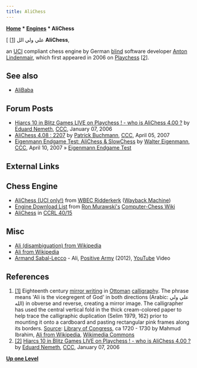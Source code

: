 ```yaml
---
title: AliChess
---
```

**[Home](Home "Home") * [Engines](Engines "Engines") * AliChess**

\[ علي ولي الل <a id="cite-note-1" href="#cite-ref-1">[1]</a>
**AliChess**,

an [UCI](UCI "UCI") compliant chess engine by German [blind](https://en.wikipedia.org/wiki/Visual_impairment) software developer [Anton Lindenmair](Anton_Lindenmair "Anton Lindenmair"), which first appeared in 2006 on [Playchess](index.php?title=Playchess&action=edit&redlink=1 "Playchess (page does not exist)") <a id="cite-note-2" href="#cite-ref-2">[2]</a>.

## See also

- [AliBaba](AliBaba "AliBaba")

## Forum Posts

- [Hiarcs 10 in Blitz Games LIVE on Playchess ! - who is AliChess 4.00 ?](https://www.stmintz.com/ccc/index.php?id=477685) by [Eduard Nemeth](index.php?title=Eduard_Nemeth&action=edit&redlink=1 "Eduard Nemeth (page does not exist)"), [CCC](CCC "CCC"), January 07, 2006
- [AliChess 4.08 : 2207](http://www.talkchess.com/forum/viewtopic.php?t=12886) by [Patrick Buchmann](Patrick_Buchmann "Patrick Buchmann"), [CCC](CCC "CCC"), April 05, 2007
- [Eigenmann Endgame Test: AliChess & SlowChess](http://www.talkchess.com/forum/viewtopic.php?t=13004) by [Walter Eigenmann](index.php?title=Walter_Eigenmann&action=edit&redlink=1 "Walter Eigenmann (page does not exist)"), [CCC](CCC "CCC"), April 10, 2007 » [Eigenmann Endgame Test](index.php?title=Eigenmann_Endgame_Test&action=edit&redlink=1 "Eigenmann Endgame Test (page does not exist)")

## External Links

## Chess Engine

- [AliChess (UCI only!)](https://web.archive.org/web/20130818145144/http://wbec-ridderkerk.nl/html/details1/AliChess.html) from [WBEC Ridderkerk](WBEC "WBEC") ([Wayback Machine](https://en.wikipedia.org/wiki/Wayback_Machine))
- [Engine Download List](http://www.computer-chess.org/doku.php?id=computer_chess:wiki:download:engine_download_list) from [Ron Murawski's](Ron_Murawski "Ron Murawski") [Computer-Chess Wiki](http://computer-chess.org/doku.php?id=home)
- [AliChess](http://www.computerchess.org.uk/ccrl/4040/cgi/compare_engines.cgi?family=AliChess&print=Rating+list&print=Results+table&print=LOS+table&print=Ponder+hit+table&print=Eval+difference+table&print=Comopp+gamenum+table&print=Overlap+table&print=Score+with+common+opponents) in [CCRL 40/15](CCRL "CCRL")

## Misc

- [Ali (disambiguation) from Wikipedia](<https://en.wikipedia.org/wiki/Ali_(disambiguation)>)
- [Ali from Wikipedia](https://en.wikipedia.org/wiki/Ali)
- [Armand Sabal-Lecco](Category:Armand_Sabal-Lecco "Category:Armand Sabal-Lecco") - Ali, [Positive Army](https://archive.vn/20130204203159/http://www.tribune2lartiste.com/actualite/le-nouvel-armand-sabal-lecco-est-la_281.html) (2012), [YouTube](https://en.wikipedia.org/wiki/YouTube) Video

## References

1. <a id="cite-ref-1" href="#cite-note-1">[1]</a> Eighteenth century [mirror writing](https://en.wikipedia.org/wiki/Mirror_writing) in [Ottoman](https://en.wikipedia.org/wiki/Ottoman_Empire) [calligraphy](https://en.wikipedia.org/wiki/Calligraphy). The phrase means 'Ali is the vicegregent of God' in both directions (Arabic: علي ولي الله) in obverse and reverse, creating a mirror image. The calligrapher has used the central vertical fold in the thick cream-colored paper to help trace the calligraphic duplication (Selim 1979, 162) prior to mounting it onto a cardboard and pasting rectangular pink frames along its borders. [Source](<http://memory.loc.gov/cgi-bin/query/h?intldl/ascsbib:@field(DOCID+@lit(ascs000006))>): [Library of Congress](https://en.wikipedia.org/wiki/Library_of_Congress), ca 1720 - 1730 by Mahmud Ibrahim, [Ali from Wikipedia](https://en.wikipedia.org/wiki/Ali), [Wikimedia Commons](https://en.wikipedia.org/wiki/Wikimedia_Commons)
1. <a id="cite-ref-2" href="#cite-note-2">[2]</a> [Hiarcs 10 in Blitz Games LIVE on Playchess ! - who is AliChess 4.00 ?](https://www.stmintz.com/ccc/index.php?id=477685) by [Eduard Nemeth](index.php?title=Eduard_Nemeth&action=edit&redlink=1 "Eduard Nemeth (page does not exist)"), [CCC](CCC "CCC"), January 07, 2006

**[Up one Level](Engines "Engines")**

